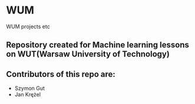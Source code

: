 # WUM
WUM projects etc
## Repository created for Machine learning lessons on WUT(Warsaw University of Technology)
## Contributors of this repo are:
- Szymon Gut
- Jan Krężel
